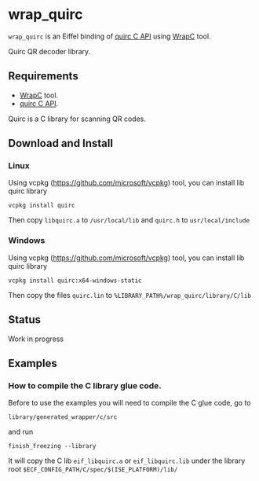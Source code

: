 # wrap_quirc
`wrap_quirc` is an Eiffel binding of [quirc C API](https://github.com/dlbeer/quirc) 
using [WrapC](https://github.com/eiffel-wrap-c/WrapC) tool.

Quirc QR decoder library. 

## Requirements 

*  [WrapC](https://github.com/eiffel-wrap-c/WrapC) tool.
*  [quirc C API](https://github.com/dlbeer/quirc).

Quirc is a C library for scanning QR codes.

## Download and  Install

### Linux

Using vcpkg (https://github.com/microsoft/vcpkg) tool, you can install lib quirc library

	vcpkg install quirc

Then copy `libquirc.a` to `/usr/local/lib` and `quirc.h` to `usr/local/include`


### Windows
Using vcpkg (https://github.com/microsoft/vcpkg) tool, you can install lib quirc library

	vcpkg install quirc:x64-windows-static
	
Then copy the files `quirc.lin` to `%LIBRARY_PATH%/wrap_quirc/library/C/lib`


## Status

Work in progress


## Examples

### How to compile the C library glue code.

Before to use the examples you will need to compile the C glue code, go to 

	library/generated_wrapper/c/src 

and run

	finish_freezing --library

It will copy the C lib `eif_libquirc.a` or `eif_libquirc.lib` under the library root `$ECF_CONFIG_PATH/C/spec/$(ISE_PLATFORM)/lib/`

